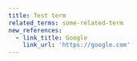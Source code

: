 ```yaml
---
title: Test term
related_terms: some-related-term
new_references:
  - link_title: Google
    link_url: 'https://google.com'
---
```


